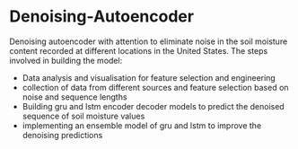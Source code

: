 # Denoising-Autoencoder
Denoising autoencoder with attention to eliminate noise in the soil moisture content recorded at different locations in the United States.
The steps involved in building the model:

- Data analysis and visualisation for feature selection and engineering
- collection of data from different sources and feature selection based on noise and sequence lengths
- Building gru and lstm encoder decoder models to predict the denoised sequence of soil moisture values
- implementing an ensemble model of gru and lstm to improve the denoising predictions


